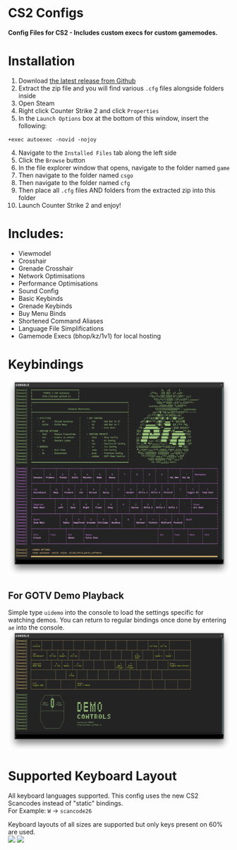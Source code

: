 # CS2 Configs

**Config Files for CS2 - Includes custom execs for custom gamemodes.<br/>**

# Installation

1. Download [the latest release from Github](https://github.com/PINPAL/CS2-Autoexec/releases/latest/download/CS2-Autoexec-CFG-Config-Files.zip)
2. Extract the zip file and you will find various `.cfg` files alongside folders inside
3. Open Steam
4. Right click Counter Strike 2 and click `Properties`
5. In the `Launch Options` box at the bottom of this window, insert the following:
```
+exec autoexec -novid -nojoy
```
4. Navigate to the `Installed Files` tab along the left side
5. Click the `Browse` button
6. In the file explorer window that opens, navigate to the folder named `game`
7. Then navigate to the folder named `csgo`
8. Then navigate to the folder named `cfg`
9. Then place all `.cfg` files AND folders from the extracted zip into this folder
10. Launch Counter Strike 2 and enjoy!

# Includes:

-   Viewmodel
-   Crosshair
-   Grenade Crosshair
-   Network Optimisations
-   Performance Optimisations
-   Sound Config
-   Basic Keybinds
-   Grenade Keybinds
-   Buy Menu Binds
-   Shortened Command Aliases
-   Language File Simplifications
-   Gamemode Execs (bhop/kz/1v1) for local hosting

# Keybindings

![Binds](https://raw.githubusercontent.com/PINPAL/CS2-Autoexec/master/readme/autoexec_console.png?raw=true)

## For GOTV Demo Playback
Simple type `uidemo` into the console to load the settings specific for watching demos. You can return to regular bindings once done by entering `ae` into the console.
![DemoControls](https://raw.githubusercontent.com/PINPAL/CS2-Autoexec/master/readme/demo_console.png?raw=true)

# Supported Keyboard Layout

All keyboard languages supported. This config uses the new CS2 Scancodes instead of "static" bindings.<br/>
For Example: `W` → `scancode26`

Keyboard layouts of all sizes are supported but only keys present on 60% are used.<br/>
![](https://github.com/PINPAL/CSGO-Autoexec/blob/master/readme/keyboard_large.png?raw=true)
![](https://github.com/PINPAL/CSGO-Autoexec/blob/master/readme/keyboard_compact.png?raw=true)

